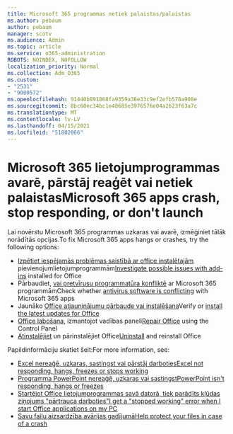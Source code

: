 ```yaml
---
title: Microsoft 365 programmas netiek palaistas/palaistas
ms.author: pebaum
author: pebaum
manager: scotv
ms.audience: Admin
ms.topic: article
ms.service: o365-administration
ROBOTS: NOINDEX, NOFOLLOW
localization_priority: Normal
ms.collection: Adm_O365
ms.custom:
- "2531"
- "9000572"
ms.openlocfilehash: 91440b891868fa9359a38e33c9ef2efb578a908e
ms.sourcegitcommit: 8bc60ec34bc1e40685e3976576e04a2623f63a7c
ms.translationtype: MT
ms.contentlocale: lv-LV
ms.lasthandoff: 04/15/2021
ms.locfileid: "51802066"
---
```

# <a name="microsoft-365-apps-crash-stop-responding-or-dont-launch"></a><span data-ttu-id="970ba-102">Microsoft 365 lietojumprogrammas avarē, pārstāj reaģēt vai netiek palaistas</span><span class="sxs-lookup"><span data-stu-id="970ba-102">Microsoft 365 apps crash, stop responding, or don't launch</span></span>

<span data-ttu-id="970ba-103">Lai novērstu Microsoft 365 programmas uzkaras vai avarē, izmēģiniet tālāk norādītās opcijas.</span><span class="sxs-lookup"><span data-stu-id="970ba-103">To fix Microsoft 365 apps hangs or crashes, try the following options:</span></span>

- <span data-ttu-id="970ba-104">[Izpētiet iespējamās problēmas saistībā ar office instalētajām](https://support.office.com/article/powerpoint-isn-t-responding-hangs-or-freezes-652ede6e-e3d2-449a-a07f-8c800dfb948d#bkmk_addins) pievienojumlietojumprogrammām</span><span class="sxs-lookup"><span data-stu-id="970ba-104">[Investigate possible issues with add-ins](https://support.office.com/article/powerpoint-isn-t-responding-hangs-or-freezes-652ede6e-e3d2-449a-a07f-8c800dfb948d#bkmk_addins) installed for Office</span></span>
- <span data-ttu-id="970ba-105">Pārbaudiet, [vai pretvīrusu programmatūra konfliktē](https://support.office.com/article/powerpoint-isn-t-responding-hangs-or-freezes-652ede6e-e3d2-449a-a07f-8c800dfb948d?ocmsassetID#bkmk_conflict) ar Microsoft 365 programmām</span><span class="sxs-lookup"><span data-stu-id="970ba-105">Check whether [antivirus software is conflicting](https://support.office.com/article/powerpoint-isn-t-responding-hangs-or-freezes-652ede6e-e3d2-449a-a07f-8c800dfb948d?ocmsassetID#bkmk_conflict) with Microsoft 365 apps</span></span>
- <span data-ttu-id="970ba-106">Jaunāko [Office atjauninājumu pārbaude vai instalēšana](https://support.office.com/article/update-office-and-your-computer-with-microsoft-update-2ab296f3-7f03-43a2-8e50-46de917611c5)</span><span class="sxs-lookup"><span data-stu-id="970ba-106">Verify or [install the latest updates for Office](https://support.office.com/article/update-office-and-your-computer-with-microsoft-update-2ab296f3-7f03-43a2-8e50-46de917611c5)</span></span>
- <span data-ttu-id="970ba-107">[Office labošana,](https://support.office.com/article/repair-an-office-application-7821d4b6-7c1d-4205-aa0e-a6b40c5bb88b) izmantojot vadības paneli</span><span class="sxs-lookup"><span data-stu-id="970ba-107">[Repair Office](https://support.office.com/article/repair-an-office-application-7821d4b6-7c1d-4205-aa0e-a6b40c5bb88b) using the Control Panel</span></span>
- <span data-ttu-id="970ba-108">[Atinstalējiet](https://support.office.com/article/uninstall-office-from-a-pc-9dd49b83-264a-477a-8fcc-2fdf5dbf61d8) un pārinstalējiet Office</span><span class="sxs-lookup"><span data-stu-id="970ba-108">[Uninstall](https://support.office.com/article/uninstall-office-from-a-pc-9dd49b83-264a-477a-8fcc-2fdf5dbf61d8) and reinstall Office</span></span>

<span data-ttu-id="970ba-109">Papildinformāciju skatiet šeit:</span><span class="sxs-lookup"><span data-stu-id="970ba-109">For more information, see:</span></span>
- [<span data-ttu-id="970ba-110">Excel nereaģē, uzkaras, sastingst vai pārstāj darboties</span><span class="sxs-lookup"><span data-stu-id="970ba-110">Excel not responding, hangs, freezes or stops working</span></span>](https://support.office.com/article/excel-not-responding-hangs-freezes-or-stops-working-37e7d3c9-9e84-40bf-a805-4ca6853a1ff4)
- [<span data-ttu-id="970ba-111">Programma PowerPoint nereaģē, uzkaras vai sastingst</span><span class="sxs-lookup"><span data-stu-id="970ba-111">PowerPoint isn't responding, hangs or freezes</span></span>](https://support.office.com/article/powerpoint-isn-t-responding-hangs-or-freezes-652ede6e-e3d2-449a-a07f-8c800dfb948d)
- [<span data-ttu-id="970ba-112">Startējot Office lietojumprogrammas savā datorā, tiek parādīts kļūdas ziņojums "pārtrauca darboties"</span><span class="sxs-lookup"><span data-stu-id="970ba-112">I get a "stopped working" error when I start Office applications on my PC</span></span>](https://support.office.com/article/i-get-a-stopped-working-error-when-i-start-office-applications-on-my-pc-52bd7985-4e99-4a35-84c8-2d9b8301a2fa)
- [<span data-ttu-id="970ba-113">Savu failu aizsardzība avārijas gadījumā</span><span class="sxs-lookup"><span data-stu-id="970ba-113">Help protect your files in case of a crash</span></span>](https://support.office.com/article/help-protect-your-files-in-case-of-a-crash-551c29b1-6a4b-4415-a3ff-a80415b92f99)